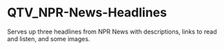 QTV_NPR-News-Headlines
======================

Serves up three headlines from NPR News with descriptions, links to read and listen, and some images.
